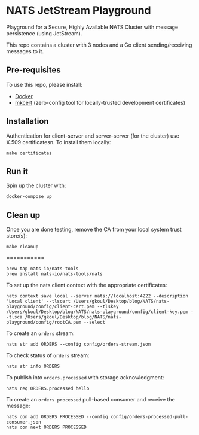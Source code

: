 # NATS JetStream Playground

Playground for a Secure, Highly Available NATS Cluster with message persistence (using JetStream).

This repo contains a cluster with 3 nodes and a Go client sending/receiving messages to it. 

## Pre-requisites
To use this repo, please install:
- [Docker](https://docs.docker.com/get-docker/)
- [mkcert](https://github.com/FiloSottile/mkcert) (zero-config tool for locally-trusted development certificates)


## Installation
Authentication for client-server and server-server (for the cluster) use X.509 certificatesn. To install them locally:

```shell
make certificates
```

## Run it
Spin up the cluster with:

```shell
docker-compose up
```

## Clean up
Once you are done testing, remove the CA from your local system trust store(s):

```shell
make cleanup
```

===========


```shell
brew tap nats-io/nats-tools
brew install nats-io/nats-tools/nats
```


To set up the nats client context with the appropriate certificates:
```shell
nats context save local --server nats://localhost:4222 --description 'Local client' --tlscert /Users/gkoul/Desktop/blog/NATS/nats-playground/config/client-cert.pem --tlskey /Users/gkoul/Desktop/blog/NATS/nats-playground/config/client-key.pem --tlsca /Users/gkoul/Desktop/blog/NATS/nats-playground/config/rootCA.pem --select
```

To create an `orders` stream:
```shell
nats str add ORDERS --config config/orders-stream.json 
```

To check status of `orders` stream:
```shell
nats str info ORDERS
```

To publish into `orders.processed` with storage acknowledgment:
```shell
nats req ORDERS.processed hello
```

To create an `orders processed` pull-based consumer and receive the message:
```shell
nats con add ORDERS PROCESSED --config config/orders-processed-pull-consumer.json
nats con next ORDERS PROCESSED
```